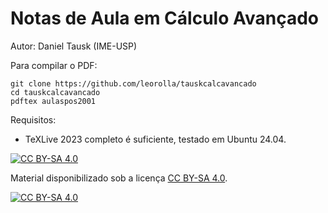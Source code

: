 
# Notas de Aula em Cálculo Avançado

Autor: Daniel Tausk (IME-USP)

Para compilar o PDF:

    git clone https://github.com/leorolla/tauskcalcavancado
    cd tauskcalcavancado
    pdftex aulaspos2001

Requisitos:

- TeXLive 2023 completo é suficiente, testado em Ubuntu 24.04.

[![CC BY-SA 4.0][cc-by-sa-shield]][cc-by-sa]

Material disponibilizado sob a licença
[CC BY-SA 4.0][cc-by-sa].

[![CC BY-SA 4.0][cc-by-sa-image]][cc-by-sa]

[cc-by-sa]: http://creativecommons.org/licenses/by-sa/4.0/
[cc-by-sa-image]: https://licensebuttons.net/l/by-sa/4.0/88x31.png
[cc-by-sa-shield]: https://img.shields.io/badge/License-CC%20BY--SA%204.0-lightgrey.svg


